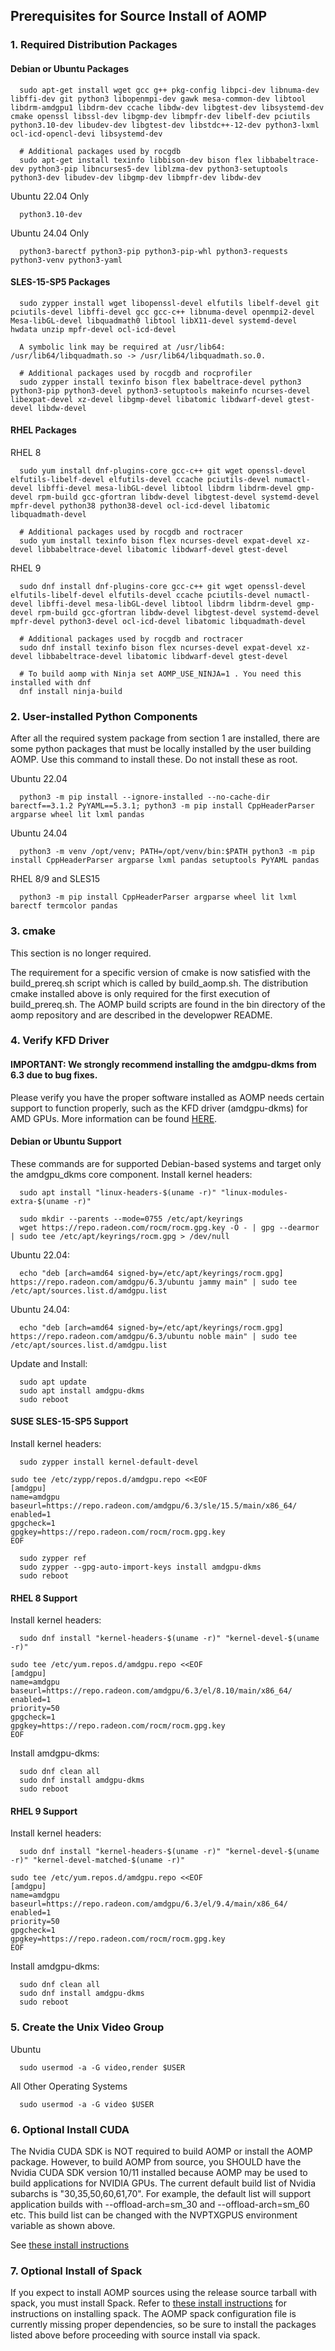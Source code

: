 ## Prerequisites for Source Install of AOMP

### 1. Required Distribution Packages

#### Debian or Ubuntu Packages

```
  sudo apt-get install wget gcc g++ pkg-config libpci-dev libnuma-dev libffi-dev git python3 libopenmpi-dev gawk mesa-common-dev libtool libdrm-amdgpu1 libdrm-dev ccache libdw-dev libgtest-dev libsystemd-dev cmake openssl libssl-dev libgmp-dev libmpfr-dev libelf-dev pciutils python3.10-dev libudev-dev libgtest-dev libstdc++-12-dev python3-lxml ocl-icd-opencl-devi libsystemd-dev

  # Additional packages used by rocgdb
  sudo apt-get install texinfo libbison-dev bison flex libbabeltrace-dev python3-pip libncurses5-dev liblzma-dev python3-setuptools python3-dev libudev-dev libgmp-dev libmpfr-dev libdw-dev
```

Ubuntu 22.04 Only
```   
  python3.10-dev
```

Ubuntu 24.04 Only
```
  python3-barectf python3-pip python3-pip-whl python3-requests python3-venv python3-yaml
```

#### SLES-15-SP5 Packages
```
  sudo zypper install wget libopenssl-devel elfutils libelf-devel git pciutils-devel libffi-devel gcc gcc-c++ libnuma-devel openmpi2-devel Mesa-libGL-devel libquadmath0 libtool libX11-devel systemd-devel hwdata unzip mpfr-devel ocl-icd-devel

  A symbolic link may be required at /usr/lib64: /usr/lib64/libquadmath.so -> /usr/lib64/libquadmath.so.0.

  # Additional packages used by rocgdb and rocprofiler
  sudo zypper install texinfo bison flex babeltrace-devel python3 python3-pip python3-devel python3-setuptools makeinfo ncurses-devel libexpat-devel xz-devel libgmp-devel libatomic libdwarf-devel gtest-devel libdw-devel
```

#### RHEL Packages
RHEL 8
```
  sudo yum install dnf-plugins-core gcc-c++ git wget openssl-devel elfutils-libelf-devel elfutils-devel ccache pciutils-devel numactl-devel libffi-devel mesa-libGL-devel libtool libdrm libdrm-devel gmp-devel rpm-build gcc-gfortran libdw-devel libgtest-devel systemd-devel mpfr-devel python38 python38-devel ocl-icd-devel libatomic libquadmath-devel

  # Additional packages used by rocgdb and roctracer
  sudo yum install texinfo bison flex ncurses-devel expat-devel xz-devel libbabeltrace-devel libatomic libdwarf-devel gtest-devel
```

RHEL 9
```
  sudo dnf install dnf-plugins-core gcc-c++ git wget openssl-devel elfutils-libelf-devel elfutils-devel ccache pciutils-devel numactl-devel libffi-devel mesa-libGL-devel libtool libdrm libdrm-devel gmp-devel rpm-build gcc-gfortran libdw-devel libgtest-devel systemd-devel mpfr-devel python3-devel ocl-icd-devel libatomic libquadmath-devel

  # Additional packages used by rocgdb and roctracer
  sudo dnf install texinfo bison flex ncurses-devel expat-devel xz-devel libbabeltrace-devel libatomic libdwarf-devel gtest-devel
  
  # To build aomp with Ninja set AOMP_USE_NINJA=1 . You need this installed with dnf
  dnf install ninja-build
```

### 2. User-installed Python Components

After all the required system package from section 1 are installed, there are some python packages that must be locally installed by the user building AOMP. Use this command to install these.  Do not install these as root.  

Ubuntu 22.04
```
  python3 -m pip install --ignore-installed --no-cache-dir barectf==3.1.2 PyYAML==5.3.1; python3 -m pip install CppHeaderParser argparse wheel lit lxml pandas
```

Ubuntu 24.04
```
  python3 -m venv /opt/venv; PATH=/opt/venv/bin:$PATH python3 -m pip install CppHeaderParser argparse lxml pandas setuptools PyYAML pandas
```

RHEL 8/9 and SLES15
```
  python3 -m pip install CppHeaderParser argparse wheel lit lxml barectf termcolor pandas
```

### 3. cmake

This section is no longer required.

The requirement for a specific version of cmake is now satisfied with the build_prereq.sh script
which is called by build_aomp.sh. The distribution cmake installed above is only required for
the first execution of build_prereq.sh. The AOMP build scripts are found in the bin directory of the aomp repository and are described in the developwer README.

### 4. Verify KFD Driver
#### IMPORTANT: We strongly recommend installing the amdgpu-dkms from 6.3 due to bug fixes.  
Please verify you have the proper software installed as AOMP needs certain support to function properly, such as the KFD driver (amdgpu-dkms) for AMD GPUs.
More information can be found [HERE](https://rocmdocs.amd.com/en/latest/Installation_Guide/Installation-Guide.html).

#### Debian or Ubuntu Support
These commands are for supported Debian-based systems and target only the amdgpu_dkms core component.
Install kernel headers:
```
  sudo apt install "linux-headers-$(uname -r)" "linux-modules-extra-$(uname -r)"
```
```
  sudo mkdir --parents --mode=0755 /etc/apt/keyrings
  wget https://repo.radeon.com/rocm/rocm.gpg.key -O - | gpg --dearmor | sudo tee /etc/apt/keyrings/rocm.gpg > /dev/null
```
Ubuntu 22.04:
```
  echo "deb [arch=amd64 signed-by=/etc/apt/keyrings/rocm.gpg] https://repo.radeon.com/amdgpu/6.3/ubuntu jammy main" | sudo tee /etc/apt/sources.list.d/amdgpu.list
```
Ubuntu 24.04:
```
  echo "deb [arch=amd64 signed-by=/etc/apt/keyrings/rocm.gpg] https://repo.radeon.com/amdgpu/6.3/ubuntu noble main" | sudo tee /etc/apt/sources.list.d/amdgpu.list
```

Update and Install:
```
  sudo apt update
  sudo apt install amdgpu-dkms
  sudo reboot
```

#### SUSE SLES-15-SP5 Support
Install kernel headers:
```
  sudo zypper install kernel-default-devel
```
```
sudo tee /etc/zypp/repos.d/amdgpu.repo <<EOF
[amdgpu]
name=amdgpu
baseurl=https://repo.radeon.com/amdgpu/6.3/sle/15.5/main/x86_64/
enabled=1
gpgcheck=1
gpgkey=https://repo.radeon.com/rocm/rocm.gpg.key
EOF
```
```
  sudo zypper ref
  sudo zypper --gpg-auto-import-keys install amdgpu-dkms
  sudo reboot
```

#### RHEL 8 Support
Install kernel headers:
```
  sudo dnf install "kernel-headers-$(uname -r)" "kernel-devel-$(uname -r)"
```
```
sudo tee /etc/yum.repos.d/amdgpu.repo <<EOF
[amdgpu]
name=amdgpu
baseurl=https://repo.radeon.com/amdgpu/6.3/el/8.10/main/x86_64/
enabled=1
priority=50
gpgcheck=1
gpgkey=https://repo.radeon.com/rocm/rocm.gpg.key
EOF
```

Install amdgpu-dkms:
```
  sudo dnf clean all
  sudo dnf install amdgpu-dkms
  sudo reboot
```

#### RHEL 9 Support
Install kernel headers:
```
  sudo dnf install "kernel-headers-$(uname -r)" "kernel-devel-$(uname -r)" "kernel-devel-matched-$(uname -r)"
```
```
sudo tee /etc/yum.repos.d/amdgpu.repo <<EOF
[amdgpu]
name=amdgpu
baseurl=https://repo.radeon.com/amdgpu/6.3/el/9.4/main/x86_64/
enabled=1
priority=50
gpgcheck=1
gpgkey=https://repo.radeon.com/rocm/rocm.gpg.key
EOF
```

Install amdgpu-dkms:
```
  sudo dnf clean all
  sudo dnf install amdgpu-dkms
  sudo reboot
```

### 5. Create the Unix Video Group
Ubuntu
```
  sudo usermod -a -G video,render $USER
```

All Other Operating Systems
```
  sudo usermod -a -G video $USER
```

### 6. Optional Install CUDA

The Nvidia CUDA SDK is NOT required to build AOMP or install the AOMP package. 
However, to build AOMP from source, you SHOULD have the Nvidia CUDA SDK version 10/11 installed because AOMP may be used to build applications for NVIDIA GPUs. The current default build list of Nvidia subarchs is "30,35,50,60,61,70".  For example, the default list will support application builds with --offload-arch=sm_30 and --offload-arch=sm_60 etc.  This build list can be changed with the NVPTXGPUS environment variable as shown above.

See [these install instructions](https://developer.nvidia.com/cuda-toolkit-archive)


### 7. Optional Install of Spack

If you expect to install AOMP sources using the release source tarball with spack, you must install Spack. Refer to [these install instructions](https://spack.readthedocs.io/en/latest/getting_started.html#installation) for instructions on installing spack.
The AOMP spack configuration file is currently missing proper dependencies, so be sure to install the packages listed above before proceeding with source install via spack.
